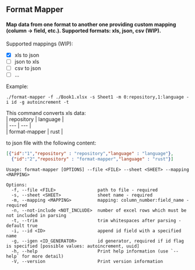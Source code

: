## Format Mapper
#### Map data from one format to another one providing custom mapping (column -> field, etc.). Supported formats: xls, json, csv (WIP).

Supported mappings (WIP):
- [x] xls to json
- [ ] json to xls
- [ ] csv to json
- [ ] ...

Example:
```shell  
./format-mapper -f ./Book1.xlsx -s Sheet1 -m 0:repository,1:language -i id -g autoincrement -t
```  

This command converts xls data:  
| repository | language |  
| --- | --- |  
| format-mapper | rust |

to json file with the following content:
```json
[{"id":"1","repository" : "repository","language" : "language"},
  {"id":"2","repository" : "format-mapper","language" : "rust"}]
```


```text
Usage: format-mapper [OPTIONS] --file <FILE> --sheet <SHEET> --mapping <MAPPING>

Options:
  -f, --file <FILE>                path to file - required
  -s, --sheet <SHEET>              sheet name - required
  -m, --mapping <MAPPING>          mapping: column_number:field_name - required
  -n, --not-include <NOT_INCLUDE>  number of excel rows which must be not included in parsing
  -t, --trim                       trim whitespaces after parsing - default true
  -i, --id <ID>                    append id field with a specified name
  -g, --igen <ID_GENERATOR>        id generator, required if id flag is specified [possible values: autoincrement, uuid]
  -h, --help                       Print help information (use `--help` for more detail)
  -V, --version                    Print version information
```
